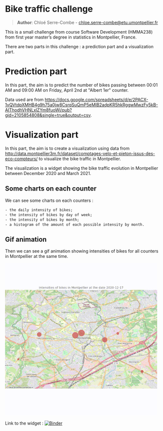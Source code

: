 # Bike traffic challenge

> **Author**: Chloé Serre-Combe - chloe.serre-combe@etu.umontpellier.fr

This is a small challenge from course Software Development (HMMA238) from first year master’s degree in statistics in Montpellier, France.

There are two parts in this challenge : a prediction part and a visualization part.

# Prediction part

In this part, the aim is to predict the number of bikes passing between 00:01 AM and 09:00 AM on Friday, April 2nd at "Albert 1er" counter.

Data used are from https://docs.google.com/spreadsheets/d/e/2PACX-1vQVtdpXMHB4g9h75a0jw8CsrqSuQmP5eMIB2adpKR5hkRggwMwzFy5kB-AIThodhVHNLxlZYm8fuoWj/pub?gid=2105854808&single=true&output=csv.

# Visualization part

In this part, the aim is to create a visualization using data from http://data.montpellier3m.fr/dataset/comptages-velo-et-pieton-issus-des-eco-compteurs/ to visualize the bike traffic in Montpellier. 

The visualization is a widget showing the bike traffic evolution in Montpellier between December 2020 and March 2021.  

## Some charts on each counter

We can see some charts on each counters : 

    - the daily intensity of bikes;
    - the intensity of bikes by day of week;
    - the intensity of bikes by month;
    - a histogram of the amount of each possible intensity by month.  


## Gif animation   
Then we can see a gif animation showing intensities of bikes for all counters in Montpellier at the same time.  

[<img src="Visualization/bikevisualization/images/bike_gif.gif" height="500">](https://mybinder.org/v2/gh/chloesrcb/bike_challenge/main?filepath=Visualization%2Fwidget.ipynb)

Link to the widget : 
[![Binder](https://mybinder.org/badge_logo.svg)](https://mybinder.org/v2/gh/chloesrcb/bike_challenge/main?filepath=Visualization%2Fwidget.ipynb)

